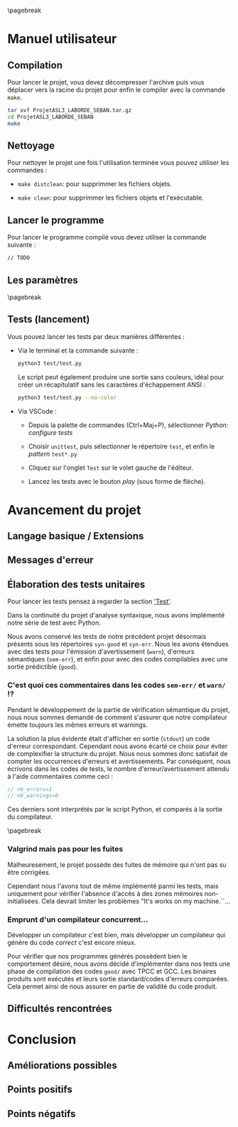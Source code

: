 \pagebreak

# Manuel utilisateur

## Compilation

Pour lancer le projet, vous devez décompresser l'archive puis vous déplacer vers la racine du projet pour enfin le compiler avec la commande `make`.

```bash
tar xvf ProjetASL3_LABORDE_SEBAN.tar.gz
cd ProjetASL3_LABORDE_SEBAN
make
```

## Nettoyage

Pour nettoyer le projet une fois l'utilisation terminée vous pouvez utiliser les commandes :

-  `make distclean`: pour supprimmer les fichiers objets.

-  `make clean`: pour supprimmer les fichiers objets et l'exécutable.

## Lancer le programme

Pour lancer le programme compilé vous devez utiliser la commande suivante :

```bash
// TODO
```

## Les paramètres

\pagebreak

## Tests (lancement)

Vous pouvez lancer les tests par deux manières différentes :

  - Via le terminal et la commande suivante :

    ```bash
    python3 test/test.py
    ```

    Le script peut également produire une sortie sans couleurs, idéal pour créer un récapitulatif sans les caractères d'échappement ANSI :

    ```bash
    python3 test/test.py --no-color
    ```

  - Via VSCode :

    - Depuis la palette de commandes (Ctrl+Maj+P), sélectionner *Python: configure tests*

    - Choisir ``unittest``, puis sélectionner le répertoire ``test``, et enfin le *pattern* ``test*.py``

    - Cliquez sur l'onglet `Test` sur le volet gauche de l'éditeur.

    - Lancez les tests avec le bouton *play* (sous forme de flèche).

# Avancement du projet

## Langage basique / Extensions

## Messages d'erreur

## Élaboration des tests unitaires

Pour lancer les tests pensez à regarder la section ['Test'](#tests).

Dans la continuité du projet d'analyse syntaxique, nous avons implémenté notre série de test avec Python.

Nous avons conservé les tests de notre précédent projet désormais présents sous les répertoires ``syn-good`` et ``syn-err``. Nous les avons étendues avec des tests pour l'émission d'avertissement (``warn``), d'erreurs sémantiques (``sem-err``), et enfin pour avec des codes compilables avec une sortie prédictible (``good``).

### C'est quoi ces commentaires dans les codes ``sem-err/`` et ``warn/`` !?

Pendant le développement de la partie de vérification sémantique du projet, nous nous sommes demandé de comment s'assurer que notre compilateur émette toujours les mêmes erreurs et warnings.

La solution la plus évidente était d'afficher en sortie (``stdout``) un code d'erreur correspondant. Cependant nous avons écarté ce choix pour éviter de complexifier la structure du projet. Nous nous sommes donc satisfait de compter les occurrences d'erreurs et avertissements. Par conséquent, nous écrivons dans les codes de tests, le nombre d'erreur/avertissement attendu à l'aide commentaires comme ceci :

```c
// nb_errors=1
// nb_warnings=0
```

Ces derniers sont interprétés par le script Python, et comparés à la sortie du compilateur.

\pagebreak

### Valgrind mais pas pour les fuites

Malheuresement, le projet possède des fuites de mémoire qui n'ont pas su être corrigées.

Cependant nous l'avons tout de même implémenté parmi les tests, mais uniquement pour vérifier l'absence d'accès à des zones mémoires non-initialisées. Cela devrait limiter les problèmes "It's works on my machine.``...

### Emprunt d'un compilateur concurrent...

Développer un compilateur c'est bien, mais développer un compilateur qui génère du code *correct* c'est encore mieux.

Pour vérifier que nos programmes générés possèdent bien le comportement désiré, nous avons décidé d'implémenter dans nos tests une phase de compilation des codes ``good/`` avec TPCC et GCC.
Les binaires produits sont exécutés et leurs sortie standard/codes d'erreurs comparées.
Cela permet ainsi de nous assurer en partie de validité du code produit.

## Difficultés rencontrées

# Conclusion

## Améliorations possibles

## Points positifs

## Points négatifs

